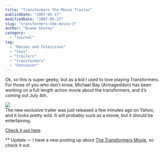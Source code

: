 ```yaml
---
title: "Transformers the Movie Trailer"
publishDate: "2007-05-17"
modifiedDate: "2007-05-17"
slug: "transformers-the-movie-3"
author: "Duane Storey"
category:
  - "Journal"
tag:
  - "Movies and Television"
  - "toys"
  - "trailers"
  - "transformers"
  - "Vancouver"
---
```


Ok, so this is super geeky, but as a kid I used to love playing Transformers. For those of you who don’t know, Michael Bay (Armageddon) has been working on a full length action movie about the transformers, and it’s coming out July 4th.

  
![](http://img227.imageshack.us/img227/3219/tfteaserforms9yt.jpg)  
The new exclusive trailer was just released a few minutes ago on Yahoo, and it looks pretty wild. It will probably suck as a movie, but it should be entertaining.

[Check it out here](http://movies.yahoo.com/feature/transformers.html;_ylt=Ag7nD4U_PTJ7WWTxEfAxzHtfVXcA).

\*\* Update — I have a new posting up about [The Transformers Movie](http://www.migratorynerd.com/2007/06/19/transformers-the-movie-almost-here/), so check it out.